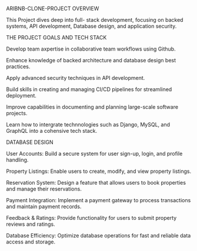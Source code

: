 ARIBNB-CLONE-PROJECT OVERVIEW

This Project dives deep into full- stack development, focusing on backed systems, API development, Database design, and application security.

THE PROJECT GOALS AND TECH STACK

Develop team axpertise in collaborative team workflows using Github.

Enhance knowledge of backed architecture and database design best practices.

Apply advanced security techniques in API development.

Build skills in creating and managing CI/CD pipelines for streamlined deployment.


Improve capabilities in documenting and planning large-scale software projects.

Learn how to intergrate technnologies such as Django, MySQL, and GraphQL into a cohensive tech stack.

DATABASE DESIGN

User Accounts: Build a secure system for user sign-up, login, and profile handling.

Property Listings: Enable users to create, modify, and view property listings.

Reservation System: Design a feature that allows users to book properties and manage their reservations.

Payment Integration: Implement a payment gateway to process transactions and maintain payment records.

Feedback & Ratings: Provide functionality for users to submit property reviews and ratings.

Database Efficiency: Optimize database operations for fast and reliable data access and storage.




